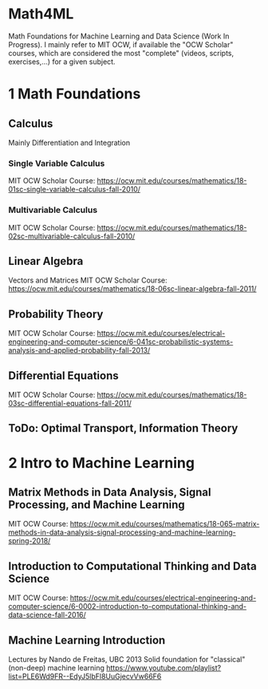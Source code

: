 # Math4ML
Math Foundations for Machine Learning and Data Science (Work In Progress). I mainly refer to MIT OCW, if available the "OCW Scholar" courses, which are considered the most "complete" (videos, scripts, exercises,...) for a given subject.

# 1 Math Foundations

## Calculus
Mainly Differentiation and Integration
### Single Variable Calculus
MIT OCW Scholar Course:
https://ocw.mit.edu/courses/mathematics/18-01sc-single-variable-calculus-fall-2010/
### Multivariable Calculus
MIT OCW Scholar Course:
https://ocw.mit.edu/courses/mathematics/18-02sc-multivariable-calculus-fall-2010/

## Linear Algebra
Vectors and Matrices
MIT OCW Scholar Course:
https://ocw.mit.edu/courses/mathematics/18-06sc-linear-algebra-fall-2011/

## Probability Theory
MIT OCW Scholar Course:
https://ocw.mit.edu/courses/electrical-engineering-and-computer-science/6-041sc-probabilistic-systems-analysis-and-applied-probability-fall-2013/

## Differential Equations
MIT OCW Scholar Course:
https://ocw.mit.edu/courses/mathematics/18-03sc-differential-equations-fall-2011/

## ToDo: Optimal Transport, Information Theory

# 2 Intro to Machine Learning

## Matrix Methods in Data Analysis, Signal Processing, and Machine Learning
MIT OCW Course:
https://ocw.mit.edu/courses/mathematics/18-065-matrix-methods-in-data-analysis-signal-processing-and-machine-learning-spring-2018/

## Introduction to Computational Thinking and Data Science
MIT OCW Course:
https://ocw.mit.edu/courses/electrical-engineering-and-computer-science/6-0002-introduction-to-computational-thinking-and-data-science-fall-2016/

## Machine Learning Introduction
Lectures by Nando de Freitas, UBC 2013
Solid foundation for "classical" (non-deep) machine learning
https://www.youtube.com/playlist?list=PLE6Wd9FR--EdyJ5lbFl8UuGjecvVw66F6
